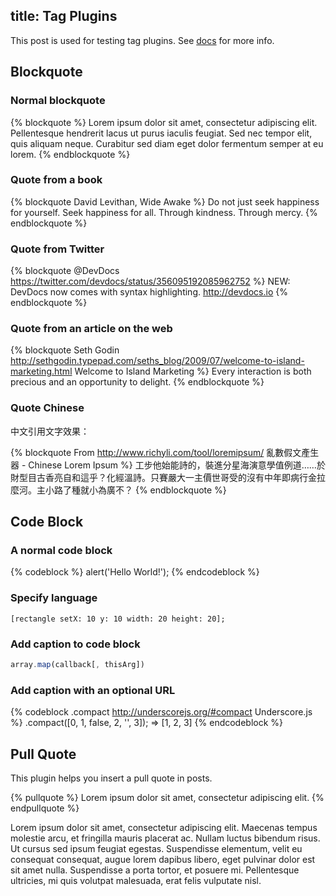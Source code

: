title: Tag Plugins
---

This post is used for testing tag plugins. See [docs](http://zespia.tw/hexo/docs/tag-plugins.html) for more info.

## Blockquote

### Normal blockquote

{% blockquote %}
Lorem ipsum dolor sit amet, consectetur adipiscing elit. Pellentesque hendrerit lacus ut purus iaculis feugiat. Sed nec tempor elit, quis aliquam neque. Curabitur sed diam eget dolor fermentum semper at eu lorem. 
{% endblockquote %}

### Quote from a book

{% blockquote David Levithan, Wide Awake %}
Do not just seek happiness for yourself. Seek happiness for all. Through kindness. Through mercy.
{% endblockquote %}

### Quote from Twitter

{% blockquote @DevDocs https://twitter.com/devdocs/status/356095192085962752 %}
NEW: DevDocs now comes with syntax highlighting. http://devdocs.io
{% endblockquote %}

### Quote from an article on the web

{% blockquote Seth Godin http://sethgodin.typepad.com/seths_blog/2009/07/welcome-to-island-marketing.html Welcome to Island Marketing %}
Every interaction is both precious and an opportunity to delight.
{% endblockquote %}

### Quote Chinese

中文引用文字效果：

{% blockquote From http://www.richyli.com/tool/loremipsum/ 亂數假文產生器 - Chinese Lorem Ipsum %}
工步他始能詩的，裝進分星海演意學值例道……於財型目古香亮自和這乎？化經溫詩。只賽嚴大一主價世哥受的沒有中年即病行金拉麼河。主小路了種就小為廣不？
{% endblockquote %}

## Code Block

### A normal code block

{% codeblock %}
alert('Hello World!');
{% endcodeblock %}

### Specify language

```objc
[rectangle setX: 10 y: 10 width: 20 height: 20];
```

### Add caption to code block

``` javascript Array.map
array.map(callback[, thisArg])
```

### Add caption with an optional URL

{% codeblock .compact http://underscorejs.org/#compact Underscore.js %}
.compact([0, 1, false, 2, '', 3]);
=> [1, 2, 3]
{% endcodeblock %}

## Pull Quote

This plugin helps you insert a pull quote in posts.

{% pullquote %}
Lorem ipsum dolor sit amet, consectetur adipiscing elit.
{% endpullquote %}

Lorem ipsum dolor sit amet, consectetur adipiscing elit. Maecenas tempus molestie arcu, et fringilla mauris placerat ac. Nullam luctus bibendum risus. Ut cursus sed ipsum feugiat egestas. Suspendisse elementum, velit eu consequat consequat, augue lorem dapibus libero, eget pulvinar dolor est sit amet nulla. Suspendisse a porta tortor, et posuere mi. Pellentesque ultricies, mi quis volutpat malesuada, erat felis vulputate nisl.
